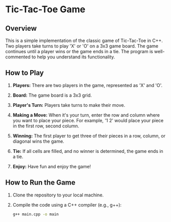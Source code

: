 # Tic-Tac-Toe Game

## Overview

This is a simple implementation of the classic game of Tic-Tac-Toe in C++. Two players take turns to play 'X' or 'O' on a 3x3 game board. The game continues until a player wins or the game ends in a tie. The program is well-commented to help you understand its functionality.

## How to Play

1. **Players:** There are two players in the game, represented as 'X' and 'O'.

2. **Board:** The game board is a 3x3 grid.

3. **Player's Turn:** Players take turns to make their move.

4. **Making a Move:** When it's your turn, enter the row and column where you want to place your piece. For example, '1 2' would place your piece in the first row, second column.

5. **Winning:** The first player to get three of their pieces in a row, column, or diagonal wins the game.

6. **Tie:** If all cells are filled, and no winner is determined, the game ends in a tie.

7. **Enjoy:** Have fun and enjoy the game!

## How to Run the Game

1. Clone the repository to your local machine.

2. Compile the code using a C++ compiler (e.g., g++):

   ```bash
   g++ main.cpp -o main
